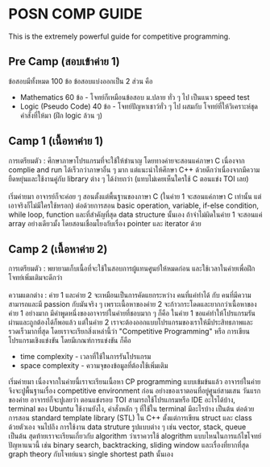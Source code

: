 # POSN COMP GUIDE
This is the extremely powerful guide for competitive programming.
## Pre Camp (สอบเข้าค่าย 1)
  ข้อสอบมีทั้งหมด 100 ข้อ ข้อสอบแบ่งออกเป็น 2 ส่วน คือ
  - Mathematics 60 ข้อ - โจทย์ก็เหมือนข้อสอบ ม.ปลาย ทั่ว ๆ ไป เป็นแนว speed test
  - Logic (Pseudo Code) 40 ข้อ - โจทย์ปัญหาเชาว์ทั่ว ๆ ไป ผสมกับ โจทย์ที่ให้วิเคราะห์ชุดคำสั่งที่ให้มา (ฝึก logic ล้วน ๆ)
## Camp 1 (เนื้อหาค่าย 1)
  การเตรียมตัว : ศึกษาภาษาโปรแกรมที่จะใช้ให้ชำนาญ โดยทางค่ายจะสอนแค่ภาษา C เนื่องจาก complie and run ได้เร็วกว่าภาษาอื่น ๆ มาก แต่แนะนำให้ศึกษา C++ ด้วยดีกว่าเนื่องจากมีความยืดหยุ่นและใช้งานคู่กับ library ต่าง ๆ ได้ง่ายกว่า (แทบไม่เคยเห็นใครใช้ C ตอนแข่ง TOI เลย)<br /><br />
  เริ่มค่ายมา อาจารย์ก็จะค่อย ๆ สอนตั้งแต่พื้นฐานของภาษา C (ในค่าย 1 จะสอนแค่ภาษา C เท่านั้น แต่เอาจริงก็ไม่มีใครใช้หรอก) ต่อด้วยการสอน basic operation, variable, if-else condition, while loop, function และที่สำคัญที่สุด data structure นั้นเอง ถ้าจำไม่ผิดในค่าย 1 จะสอนแค่ array อย่างเดียวมั้ง โดยสอนเชื่อมโยงกับเรื่อง pointer และ iterator ด้วย
## Camp 2 (เนื้อหาค่าย 2)
  การเตรียมตัว : พยายามเก็บเนื้อที่จะใช้ในสอบการผู้แทนศูนย์ให้หมดก่อน และใช้เวลาในค่ายเพื่อฝึกโจทย์เพิ่มเติมจะดีกว่า<br /><br />
  ความแตกต่าง : ค่าย 1 และค่าย 2 จะเหมือนเป็นการคัดแยกระหว่าง คนที่แค่ทำได้ กับ คนที่มีความสามารถและมี passion กับมันจริง ๆ เพราะเนื้อหาของค่าย 2 จะก้าวกระโดดและยากกว่าเนื้อหาของค่าย 1 อย่างมาก มีคำพูดหนึ่งของอาจารย์ในค่ายที่ชอบมาก ๆ ก็คือ ในค่าย 1 ขอแค่ทำให้โปรแกรมรันผ่านและถูกต้องได้ก็พอแล้ว แต่ในค่าย 2 เราจะต้องออกแบบโปรแกรมของเราให้มีประสิทธภาพและรวดเร็วมากที่สุด โดยเราจะเรียกสิ่งเหล่านี้ว่า "Competitive Programming" หรือ การเขียนโปรแกรมเชิงแข่งขัน โดยมีเกณฑ์การแข่งขัน ก็คือ
   - time complexity - เวลาที่ใช้ในการรันโปรแกรม
   - space complexity - ความจุของข้อมูลที่ต้องใช้เพิ่มเติม<br />
   
เริ่มค่ายมา เนื่องจากในค่ายนี้เราจะเรียนเนื้อหา CP programming แบบเข้มข้นแล้ว อาจารย์ในค่ายจึงจะปูพื้นฐานเรื่อง competitive environment ก่อน อย่างของเราตอนที่อยู่ศูนย์สามเสน วันแรกของค่าย อาจารย์ก็จะปูเลยว่า ตอนแข่งรอบ TOI สามารถใช้โปรแกรมหรือ IDE อะไรได้บ้าง, terminal ของ Ubuntu ใช้งานยังไง, คำสั่งหลัก ๆ ที่ใช้ใน terminal มีอะไรบ้าง เป็นต้น ต่อด้วยการสอน standard template library (STL) ใน C++ ตั้งแต่การเขียน struct และ class ด้วยตัวเอง จนไปถึง การใช้งาน data struture รูปแบบต่าง ๆ เช่น vector, stack, queue เป็นต้น สุดท้ายเราจะเรียนเกี่ยวกับ algorithm ว่าเราควรใช้ alogrithm แบบไหนในการแก้ไขโจทย์ปัญหาแนวนี้ เช่น binary search, backtracking, sliding window และเรื่องที่ยากที่สุด graph theory กับโจทย์แนว single shortest path นั้นเอง
